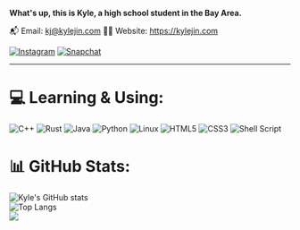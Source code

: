 **What's up, this is Kyle, a high school student in the Bay Area.**

📬 Email: <kj@kylejin.com> 🧑‍💻 Website: <https://kylejin.com>

[![Instagram](https://img.shields.io/badge/Instagram-%23E4405F.svg?style=for-the-badge&logo=Instagram&logoColor=white)](https://instagram.com/kylejinkc)
[![Snapchat](https://img.shields.io/badge/Snapchat-%23FFFC00.svg?style=for-the-badge&logo=Snapchat&logoColor=white)](https://snapchat.com/t/TGviBx1C)

---
# 💻 Learning & Using:
![C++](https://img.shields.io/badge/c++-%2300599C.svg?style=for-the-badge&logo=c%2B%2B&logoColor=white)
![Rust](https://img.shields.io/badge/rust-%23000000.svg?style=for-the-badge&logo=rust&logoColor=white)
![Java](https://img.shields.io/badge/java-%23ED8B00.svg?style=for-the-badge&logo=openjdk&logoColor=white)
![Python](https://img.shields.io/badge/python-3670A0?style=for-the-badge&logo=python&logoColor=ffdd54)
![Linux](https://img.shields.io/badge/Linux-FCC624?style=for-the-badge&logo=linux&logoColor=black)
![HTML5](https://img.shields.io/badge/html5-%23E34F26.svg?style=for-the-badge&logo=html5&logoColor=white)
![CSS3](https://img.shields.io/badge/css3-%231572B6.svg?style=for-the-badge&logo=css3&logoColor=white)
![Shell Script](https://img.shields.io/badge/shell_script-%23121011.svg?style=for-the-badge&logo=gnu-bash&logoColor=white)
# 📊 GitHub Stats:
![Kyle's GitHub stats](https://github-readme-stats.vercel.app/api?username=kylejkc&show_icons=true&theme=transparent&include_all_commits=true)<br/>
![Top Langs](https://github-readme-stats.vercel.app/api/top-langs/?username=kylejkc&theme=transparent)<br/>
[![](https://visitcount.itsvg.in/api?id=kylejkc&icon=0&color=0)](https://visitcount.itsvg.in)

